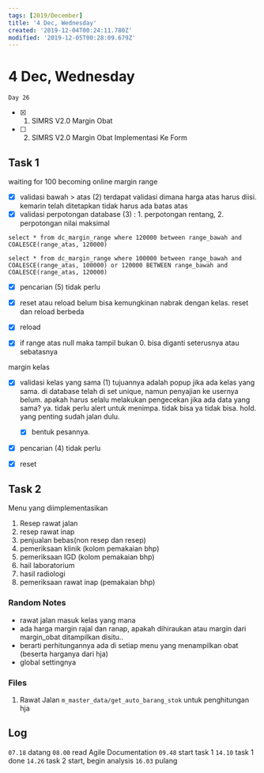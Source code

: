 ```yaml
---
tags: [2019/December]
title: '4 Dec, Wednesday'
created: '2019-12-04T00:24:11.780Z'
modified: '2019-12-05T00:28:09.679Z'
---
```


# 4 Dec, Wednesday

`Day 26`

- [X] 1. SIMRS V2.0 Margin Obat
- [ ] 2. SIMRS V2.0 Margin Obat Implementasi Ke Form

## Task 1
waiting for 100 becoming online
margin range
- [X] validasi bawah > atas (2)
      terdapat validasi dimana harga atas harus diisi. kemarin telah ditetapkan tidak harus ada batas atas
- [X] validasi perpotongan database (3) : 1. perpotongan rentang, 2. perpotongan nilai maksimal

```
select * from dc_margin_range where 120000 between range_bawah and COALESCE(range_atas, 120000)

select * from dc_margin_range where 100000 between range_bawah and COALESCE(range_atas, 100000) or 120000 BETWEEN range_bawah and COALESCE(range_atas, 120000)
```

- [X] pencarian (5) tidak perlu
- [X] reset atau reload belum bisa kemungkinan nabrak dengan kelas. reset dan reload berbeda
- [X] reload
- [X] if range atas null maka tampil bukan 0. bisa diganti seterusnya atau sebatasnya


margin kelas
- [X] validasi kelas yang sama (1)
      tujuannya adalah popup jika ada kelas yang sama. di database telah di set unique, namun penyajian ke usernya belum. apakah harus selalu melakukan pengecekan jika ada data yang sama? ya. tidak perlu alert untuk menimpa. tidak bisa ya tidak bisa. hold. yang penting sudah jalan dulu.

    - [X] bentuk pesannya.

- [X] pencarian (4) tidak perlu
- [X] reset

## Task 2

Menu yang diimplementasikan
1. Resep rawat jalan
2. resep rawat inap
3. penjualan bebas(non resep dan resep)
4. pemeriksaan klinik (kolom pemakaian bhp)
5. pemeriksaan IGD (kolom pemakaian bhp)
6. hail laboratorium
7. hasil radiologi
8. pemeriksaan rawat inap (pemakaian bhp)

### Random Notes

- rawat jalan masuk kelas yang mana
- ada harga margin rajal dan ranap, apakah dihiraukan atau margin dari margin_obat ditampilkan disitu..
- berarti perhitungannya ada di setiap menu yang menampilkan obat (beserta harganya dari hja)
- global settingnya

### Files
1. Rawat Jalan
`m_master_data/get_auto_barang_stok` untuk penghitungan hja

## Log
`07.18` datang
`08.00` read Agile Documentation
`09.48` start task 1
`14.10` task 1 done
`14.26` task 2 start, begin analysis
`16.03` pulang
